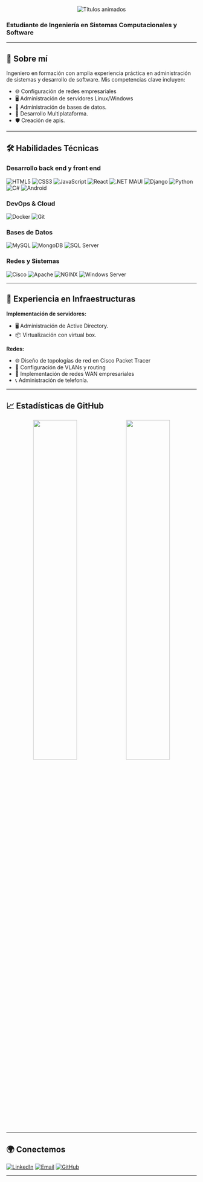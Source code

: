 <p align="center">
  <img src="https://readme-typing-svg.demolab.com?font=Fira+Code&pause=1000&color=22D3EE&center=true&vCenter=true&width=435&lines=Diego+Camarena+Gutiérrez;Administrador+de+redes;Desarrollador+Full+Stack;Apasionado+por+la+automatización" alt="Títulos animados" />
</p>

### Estudiante de Ingeniería en Sistemas Computacionales y Software
---

## 🚀 Sobre mí

Ingeniero en formación con amplia experiencia práctica en administración de sistemas y desarrollo de software. Mis competencias clave incluyen:

- 🌐 Configuración de redes empresariales
- 🖥️ Administración de servidores Linux/Windows
- 🐳 Administración de bases de datos.
- 🔄 Desarrollo Multiplataforma.
- 🛡️ Creación de apis.

---

## 🛠️ Habilidades Técnicas

### Desarrollo back end y front end
![HTML5](https://img.shields.io/badge/HTML5-E34F26?style=for-the-badge&logo=html5&logoColor=white)
![CSS3](https://img.shields.io/badge/CSS3-1572B6?style=for-the-badge&logo=css3&logoColor=white)
![JavaScript](https://img.shields.io/badge/JavaScript-F7DF1E?style=for-the-badge&logo=javascript&logoColor=black)
![React](https://img.shields.io/badge/React-61DAFB?style=for-the-badge&logo=react&logoColor=black)
![.NET MAUI](https://img.shields.io/badge/.NET_MAUI-512BD4?style=for-the-badge&logo=.net&logoColor=white)
![Django](https://img.shields.io/badge/Django-092E20?style=for-the-badge&logo=django&logoColor=white)
![Python](https://img.shields.io/badge/Python-3776AB?style=for-the-badge&logo=python&logoColor=white)
![C#](https://img.shields.io/badge/C%23-239120?style=for-the-badge&logo=c-sharp&logoColor=white)
![Android](https://img.shields.io/badge/Android-3DDC84?style=for-the-badge&logo=android&logoColor=white)

### DevOps & Cloud
![Docker](https://img.shields.io/badge/Docker-2496ED?style=for-the-badge&logo=docker&logoColor=white)
![Git](https://img.shields.io/badge/Git-F05032?style=for-the-badge&logo=git&logoColor=white)

### Bases de Datos
![MySQL](https://img.shields.io/badge/MySQL-4479A1?style=for-the-badge&logo=mysql&logoColor=white)
![MongoDB](https://img.shields.io/badge/MongoDB-47A248?style=for-the-badge&logo=mongodb&logoColor=white)
![SQL Server](https://img.shields.io/badge/SQL_Server-CC2927?style=for-the-badge&logo=microsoft-sql-server&logoColor=white)

### Redes y Sistemas
![Cisco](https://img.shields.io/badge/Cisco-1BA0D7?style=for-the-badge&logo=cisco&logoColor=white)
![Apache](https://img.shields.io/badge/Apache-D22128?style=for-the-badge&logo=apache&logoColor=white)
![NGINX](https://img.shields.io/badge/NGINX-009639?style=for-the-badge&logo=nginx&logoColor=white)
![Windows Server](https://img.shields.io/badge/Windows_Server-0078D6?style=for-the-badge&logo=windows&logoColor=white)

---

## 💼 Experiencia en Infraestructuras

**Implementación de servidores:**
- 🖥️ Administración de Active Directory.
- 📦 Virtualización con virtual box.

**Redes:**
- 🌐 Diseño de topologías de red en Cisco Packet Tracer
- 🔌 Configuración de VLANs y routing
- 📡 Implementación de redes WAN empresariales
- 📞 Administración de telefonía.

---

## 📈 Estadísticas de GitHub

<p align="center">
  <img src="https://github-readme-stats.vercel.app/api?username=Diego-CGTZ&show_icons=true&theme=radical" width="48%"/>
  <img src="https://github-readme-streak-stats.herokuapp.com/?user=Diego-CGTZ&theme=radical" width="48%"/>
</p>

---

## 🌍 Conectemos

[![LinkedIn](https://img.shields.io/badge/LinkedIn-0A66C2?style=for-the-badge&logo=linkedin&logoColor=white)](https://www.linkedin.com/in/diego-camarena-gutiérrez-49722a268)
[![Email](https://img.shields.io/badge/Gmail-EA4335?style=for-the-badge&logo=gmail&logoColor=white)](mailto:diegocgtz84@gmail.com)
[![GitHub](https://img.shields.io/badge/GitHub-181717?style=for-the-badge&logo=github&logoColor=white)](https://github.com/Diego-CGTZ)

---
